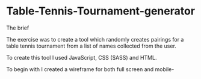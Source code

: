 # Table-Tennis-Tournament-generator

The brief

The exercise was to create a tool which randomly creates pairings for a table tennis tournament from a list of names collected from the user.

To create this tool I used JavaScript, CSS (SASS) and HTML.

To begin with I created a wireframe for both full screen and mobile-

  

